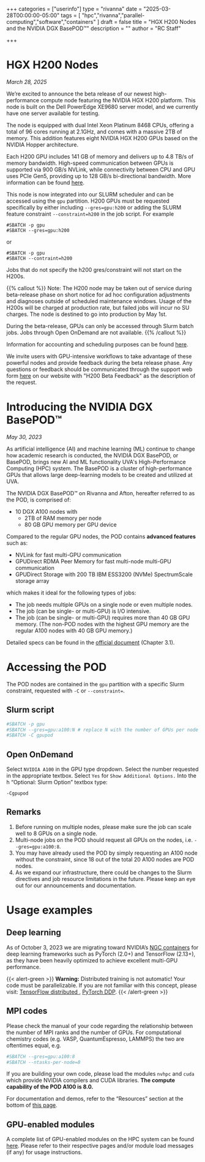 +++
categories = ["userinfo"]
type = "rivanna"
date = "2025-03-28T00:00:00-05:00"
tags = [
    "hpc","rivanna","parallel-computing","software","containers"
]
draft = false
title = "HGX H200 Nodes and the NVIDIA DGX BasePOD™"
description = ""
author = "RC Staff"

+++

# HGX H200 Nodes
*March 28, 2025*

We’re excited to announce the beta release of our newest high-performance compute node featuring the NVIDIA HGX H200 platform. This node is built on the Dell PowerEdge XE9680 server model, and we currently have one server available for testing.

The node is equipped with dual Intel Xeon Platinum 8468 CPUs, offering a total of 96 cores running at 2.1GHz, and comes with a massive 2TB of memory. This addition features eight NVIDIA HGX H200 GPUs based on the NVIDIA Hopper architecture.

Each H200 GPU includes 141 GB of memory and delivers up to 4.8 TB/s of memory bandwidth. High-speed communication between GPUs is supported via 900 GB/s NVLink, while connectivity between CPU and GPU uses PCIe Gen5, providing up to 128 GB/s bi-directional bandwidth. More information can be found [here](https://www.nvidia.com/en-us/data-center/h200/).

This node is now integrated into our SLURM scheduler and can be accessed using the `gpu` partition. H200 GPUs must be requested specifically by either including `--gres=gpu:h200` or adding the SLURM feature constraint `--constraint=h200` in the job script. For example
```
#SBATCH -p gpu
#SBATCH --gres=gpu:h200
```
or
```
#SBATCH -p gpu
#SBATCH --contraint=h200
```
Jobs that do not specify the h200 gres/constraint will not start on the H200s.

{{% callout %}}
Note:
The H200 node may be taken out of service during beta-release phase on short notice for ad hoc configuration adjustments and diagnoses outside of scheduled maintenance windows. Usage of the H200s will be charged at production rate, but failed jobs will incur no SU charges. The node is destined to go into production by May 1st. 

During the beta-release, GPUs can only be accessed through Slurm batch jobs. Jobs through Open OnDemand  are not available.
{{% /callout %}}

Information for accounting and scheduling purposes can be found [here](https://www.rc.virginia.edu/userinfo/hpc/#hardware-configuration).

We invite users with GPU-intensive workflows to take advantage of these powerful nodes and provide feedback during the beta release phase. Any questions or feedback should be communicated through the support web form [here](https://www.rc.virginia.edu/form/support-request/) on our website with "H200 Beta Feedback" as the description of the request.

# Introducing the NVIDIA DGX BasePOD™
*May 30, 2023*

As artificial intelligence (AI) and machine learning (ML) continue to change how academic research is conducted, the NVIDIA DGX BasePOD, or BasePOD, brings new AI and ML functionality UVA's High-Performance Computing (HPC) system. The BasePOD is a cluster of high-performance GPUs that allows large deep-learning models to be created and utilized at UVA. 

The NVIDIA DGX BasePOD™ on Rivanna and Afton, hereafter referred to as the POD, is comprised of:
- 10 DGX A100 nodes with
  - 2TB of RAM memory per node
  - 80 GB GPU memory per GPU device

Compared to the regular GPU nodes, the POD contains **advanced features** such as:
- NVLink for fast multi-GPU communication
- GPUDirect RDMA Peer Memory for fast multi-node multi-GPU communication
- GPUDirect Storage with 200 TB IBM ESS3200 (NVMe) SpectrumScale storage array

which makes it ideal for the following types of jobs:
- The job needs multiple GPUs on a single node or even multiple nodes.
- The job (can be single- or multi-GPU) is I/O intensive.
- The job (can be single- or multi-GPU) requires more than 40 GB GPU memory. (The non-POD nodes with the highest GPU memory are the regular A100 nodes with 40 GB GPU memory.)

Detailed specs can be found in the [official document](https://docs.nvidia.com/dgx-basepod-reference-architecture-dgx-a100-and-dgx-h100.pdf) (Chapter 3.1).

# Accessing the POD

The POD nodes are contained in the `gpu` partition with a specific Slurm constraint, requested with `-C` or `--constraint=`.

## Slurm script

```bash
#SBATCH -p gpu
#SBATCH --gres=gpu:a100:N # replace N with the number of GPUs per node requested
#SBATCH -C gpupod
```

## Open OnDemand

Select `NVIDIA A100` in the GPU type dropdown.  Select the number requested in the appropriate textbox.  Select `Yes` for `Show Additional Options.` Into the h “Optional: Slurm Option” textbox type:
```
-Cgpupod
```

## Remarks
1. Before running on multiple nodes, please make sure the job can scale well to 8 GPUs on a single node.
1. Multi-node jobs on the POD should request all GPUs on the nodes, i.e. `--gres=gpu:a100:8`.
1. You may have already used the POD by simply requesting an A100 node without the constraint, since 18 out of the total 20 A100 nodes are POD nodes.
1. As we expand our infrastructure, there could be changes to the Slurm directives and job resource limitations in the future. Please keep an eye out for our announcements and documentation.

# Usage examples

## Deep learning

As of October 3, 2023 we are migrating toward NVIDIA’s [NGC containers](https://ngc.nvidia.com/) for deep learning frameworks such as PyTorch (2.0+) and TensorFlow (2.13+), as they have been heavily optimized to achieve excellent multi-GPU performance.

{{< alert-green >}} <b>Warning:</b> Distributed training is not automatic! Your code must be parallelizable. If you are not familiar with this concept, please visit: <a href="https://www.tensorflow.org/guide/distributed_training">TensorFlow distributed </a>, <a href=https://pytorch.org/docs/stable/notes/ddp.html>PyTorch DDP</a>.
{{< /alert-green >}}

## MPI codes

Please check the manual of your code regarding the relationship between the number of MPI ranks and the number of GPUs. For computational chemistry codes (e.g. VASP, QuantumEspresso, LAMMPS) the two are oftentimes equal, e.g.

```bash
#SBATCH --gres=gpu:a100:8
#SBATCH --ntasks-per-node=8
```

If you are building your own code, please load the modules `nvhpc` and `cuda` which provide NVIDIA compilers and CUDA libraries. **The compute capability of the POD A100 is 8.0.**

For documentation and demos, refer to the “Resources” section at the bottom of [this page](https://developer.nvidia.com/hpc-sdk).

## GPU-enabled modules

A complete list of GPU-enabled modules on the HPC system can be found [here](https://www.rc.virginia.edu/userinfo/hpc/software/gpu/). Please refer to their respective pages and/or module load messages (if any) for usage instructions.


